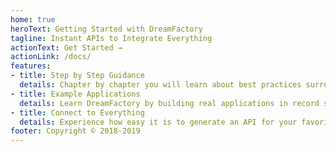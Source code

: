 ```yaml
---
home: true
heroText: Getting Started with DreamFactory
tagline: Instant APIs to Integrate Everything
actionText: Get Started →
actionLink: /docs/
features:
- title: Step by Step Guidance
  details: Chapter by chapter you will learn about best practices surrounding APIs
- title: Example Applications
  details: Learn DreamFactory by building real applications in record speeds
- title: Connect to Everything
  details: Experience how easy it is to generate an API for your favorite databases.
footer: Copyright © 2018-2019
---
```

